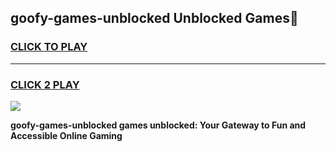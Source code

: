 
## goofy-games-unblocked Unblocked Games👋
<h3>
<a href="https://news.freeplayer.one?title=goofy-games-unblocked&ref=16F">CLICK TO PLAY</a></h3>
<hr>

<h3>
<a href="https://news.freeplayer.one?title=goofy-games-unblocked&ref=16F">CLICK 2 PLAY</a>
  
</h3>

<a href="https://news.freeplayer.one?title=goofy-games-unblocked&ref=16F/"><img src="https://clearcache.store/games.png"></a>


**goofy-games-unblocked games unblocked: Your Gateway to Fun and Accessible Online Gaming**
